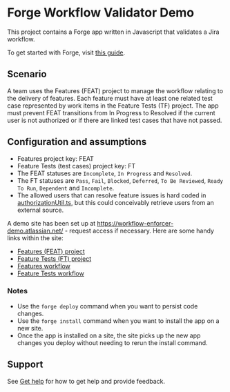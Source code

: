 # Forge Workflow Validator Demo

This project contains a Forge app written in Javascript that validates a Jira workflow. 

To get started with Forge, visit [this guide](https://developer.atlassian.com/platform/forge/getting-started/).

## Scenario

A team uses the Features (FEAT) project to manage the workflow relating to the delivery of features. Each feature must have at least one related test case represented by work items in the Feature Tests (TF) project. The app must prevent FEAT transitions from In Progress to Resolved if the current user is not authorized or if there are linked test cases that have not passed.

## Configuration and assumptions

* Features project key: FEAT
* Feature Tests (test cases) project key: FT
* The FEAT statuses are `Incomplete`, `In Progress` and `Resolved`.
* The FT statuses are `Pass`, `Fail`, `Blocked`, `Deferred`, `To Be Reviewed`, `Ready To Run`, `Dependent` and `Incomplete`.
* The allowed users that can resolve feature issues is hard coded in [authorizationUtil.ts](https://github.com/dugaldmorrow/forge-workflow-validator/blob/main/src/authorizationUtil.ts#L29), but this could conceivably retrieve users from an external source.

A demo site has been set up at https://workflow-enforcer-demo.atlassian.net/ - request access if necessary. Here are some handy links within the site:

* [Features (FEAT) project](https://workflow-enforcer-demo.atlassian.net/jira/software/c/projects/FEAT/boards/2)
* [Feature Tests (FT) project](https://workflow-enforcer-demo.atlassian.net/jira/software/c/projects/FT/boards/34)
* [Features workflow](https://workflow-enforcer-demo.atlassian.net/secure/admin/workflows/WorkflowDesigner.jspa?workflowMode=draft&wfName=Demo%20Workflow&project=10000)
* [Feature Tests workflow](https://workflow-enforcer-demo.atlassian.net/secure/admin/workflows/WorkflowDesigner.jspa?wfName=Test%20Case%20Workflow&workflowMode=live)


### Notes
- Use the `forge deploy` command when you want to persist code changes.
- Use the `forge install` command when you want to install the app on a new site.
- Once the app is installed on a site, the site picks up the new app changes you deploy without needing to rerun the install command.

## Support

See [Get help](https://developer.atlassian.com/platform/forge/get-help/) for how to get help and provide feedback.
